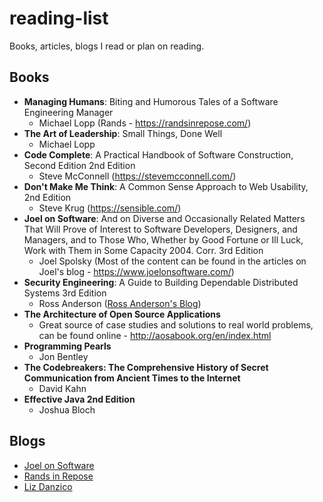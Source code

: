 # reading-list
Books, articles, blogs I read or plan on reading. 

## Books

- **Managing Humans**: Biting and Humorous Tales of a Software Engineering Manager
  - Michael Lopp (Rands - https://randsinrepose.com/)
- **The Art of Leadership**: Small Things, Done Well
  - Michael Lopp
- **Code Complete**: A Practical Handbook of Software Construction, Second Edition 2nd Edition
  - Steve McConnell (https://stevemcconnell.com/) 
- **Don't Make Me Think**: A Common Sense Approach to Web Usability, 2nd Edition
  - Steve Krug (https://sensible.com/)
- **Joel on Software**: And on Diverse and Occasionally Related Matters That Will Prove of Interest to Software Developers, Designers, and Managers, and to Those Who, Whether by Good Fortune or Ill Luck, Work with Them in Some Capacity 2004. Corr. 3rd Edition
  - Joel Spolsky (Most of the content can be found in the articles on Joel's blog - https://www.joelonsoftware.com/)
- **Security Engineering**: A Guide to Building Dependable Distributed Systems 3rd Edition
  - Ross Anderson ([Ross Anderson's Blog](https://www.cl.cam.ac.uk/~rja14/))
- **The Architecture of Open Source Applications**
  - Great source of case studies and solutions to real world problems, can be found online - http://aosabook.org/en/index.html
- **Programming Pearls**
  - Jon Bentley
- **The Codebreakers: The Comprehensive History of Secret Communication from Ancient Times to the Internet**
  - David Kahn
- **Effective Java 2nd Edition**
  - Joshua Bloch
 
## Blogs

- [Joel on Software](https://www.joelonsoftware.com/)
- [Rands in Repose](https://randsinrepose.com/)
- [Liz Danzico](https://bobulate.com/)


